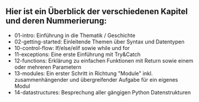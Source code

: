 ## Hier ist ein Überblick der verschiedenen Kapitel und deren Nummerierung:

* 01-intro: Einführung in die Thematik / Geschichte
* 02-getting-started: Einleitende Themen über Syntax und Datentypen
* 10-control-flow: If/else/elif sowie while und for
* 11-exceptions: Eine erste Einführung mit Try&Catch
* 12-functions: Erklärung zu einfachen Funktionen mit Return sowie einem oder mehreren Parametern
* 13-modules: Ein erster Schritt in Richtung "Module" inkl. zusammenhängender und übergreifender Aufgabe für ein eigenes Modul
* 14-datastructures: Besprechung aller gängigen Python Datenstrukturen